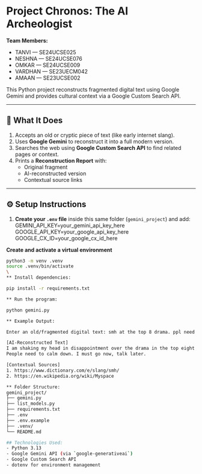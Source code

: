 # Project Chronos: The AI Archeologist

**Team Members:**
- TANVI — SE24UCSE025
- NESHNA — SE24UCSE076
- OMKAR — SE24UCSE009  
- VARDHAN — SE23UECM042
- AMAAN — SE23UCSE002

This Python project reconstructs fragmented digital text using Google Gemini and provides cultural context via a Google Custom Search API.

---

## 🧠 What It Does
1. Accepts an old or cryptic piece of text (like early internet slang).
2. Uses **Google Gemini** to reconstruct it into a full modern version.
3. Searches the web using **Google Custom Search API** to find related pages or context.
4. Prints a **Reconstruction Report** with:
   - Original fragment  
   - AI-reconstructed version  
   - Contextual source links  

---

## ⚙️ Setup Instructions

1. **Create your `.env` file** inside this same folder (`gemini_project`) and add:
GEMINI_API_KEY=your_gemini_api_key_here
GOOGLE_API_KEY=your_google_api_key_here
GOOGLE_CX_ID=your_google_cx_id_here

 **Create and activate a virtual environment**

```bash
python3 -m venv .venv
source .venv/bin/activate
\
** Install dependencies:

pip install -r requirements.txt

** Run the program:

python gemini.py

** Example Output:

Enter an old/fragmented digital text: smh at the top 8 drama. ppl need to chill. g2g ttyl

[AI-Reconstructed Text]
I am shaking my head in disappointment over the drama in the top eight.
People need to calm down. I must go now, talk later.

[Contextual Sources]
1. https://www.dictionary.com/e/slang/smh/
2. https://en.wikipedia.org/wiki/Myspace

** Folder Structure:
gemini_project/
├── gemini.py
├── list_models.py
├── requirements.txt
├── .env
├── .env.example
├── .venv/
└── README.md

## Technologies Used:
- Python 3.13  
- Google Gemini API (via `google-generativeai`)  
- Google Custom Search API  
- dotenv for environment management  
